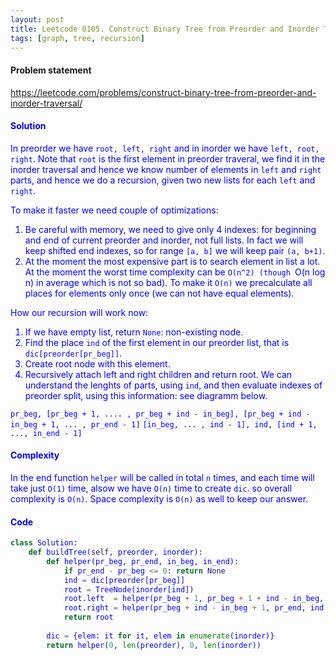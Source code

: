 ```yaml
---
layout: post
title: Leetcode 0105. Construct Binary Tree from Preorder and Inorder Traversal
tags: [graph, tree, recursion]
---
```


#### Problem statement

<a href="https://leetcode.com/problems/construct-binary-tree-from-preorder-and-inorder-traversal/"> <font color = blue>https://leetcode.com/problems/construct-binary-tree-from-preorder-and-inorder-traversal/

#### Solution
In preorder we have `root, left, right` and in inorder we have `left, root, right`. Note that `root` is the first element in preorder traveral, we find it in the inorder traversal and hence we know number of elements in `left` and  `right` parts, and hence we do a recursion, given two new lists for each `left` and `right`. 

To make it faster we need couple of optimizations:

1. Be careful with memory, we need to give only 4 indexes: for beginning and end of current preorder and inorder, not full lists. In fact we will keep shifted end indexes, so for range `[a, b]` we will keep pair `(a, b+1)`.
2. At the moment the most expensive part is to search element in list a lot. At the moment the worst time complexity can be `O(n^2) (though `O(n log n) in average which is not so bad). To make it `O(n)` we precalculate all places for elements only once (we can not have equal elements).

How our recursion will work now:
1. If we have empty list, return `None`: non-existing node.
2. Find the place `ind` of the first element in our preorder list, that is `dic[preorder[pr_beg]]`.
3. Create root node with this element.
4. Recursively attach left and right children and return root. We can understand the lenghts of parts, using `ind`, and then evaluate indexes of preorder split, using this information: see diagramm below.

`pr_beg, [pr_beg + 1, .... , pr_beg + ind - in_beg], [pr_beg + ind - in_beg + 1, ... , pr_end - 1]`
`[in_beg, ... , ind - 1], ind, [ind + 1, ..., in_end - 1]`

#### Complexity
In the end function `helper` will be called in total `n` times, and each time will take just `O(1)` time, alsow we have `O(n)` time to create `dic`. so overall complexity is `O(n)`. Space complexity is `O(n)` as well to keep our answer.

#### Code
```python
class Solution:
    def buildTree(self, preorder, inorder):
        def helper(pr_beg, pr_end, in_beg, in_end):
            if pr_end - pr_beg <= 0: return None
            ind = dic[preorder[pr_beg]]
            root = TreeNode(inorder[ind])  
            root.left  = helper(pr_beg + 1, pr_beg + 1 + ind - in_beg, in_beg, ind)
            root.right = helper(pr_beg + ind - in_beg + 1, pr_end, ind + 1, in_end)
            return root
        
        dic = {elem: it for it, elem in enumerate(inorder)}  
        return helper(0, len(preorder), 0, len(inorder))
```